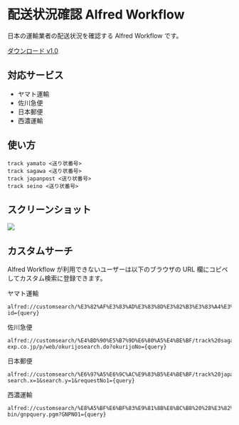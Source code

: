 # 配送状況確認 Alfred Workflow

日本の運輸業者の配送状況を確認する Alfred Workflow です。

[ダウンロード v1.0](https://github.com/wwwcfe/alfred-jp-track/releases/download/v1.0/track.alfredworkflow)


## 対応サービス

- ヤマト運輸
- 佐川急便
- 日本郵便
- 西濃運輸


## 使い方


```
track yamato <送り状番号>
track sagawa <送り状番号>
track japanpost <送り状番号>
track seino <送り状番号>
```

## スクリーンショット

![](https://raw.github.com/wwwcfe/alfred-jp-track/master/screenshot.png)


## カスタムサーチ

Alfred Workflow が利用できないユーザーは以下のブラウザの URL 欄にコピペしてカスタム検索に登録できます。

ヤマト運輸
```
alfred://customsearch/%E3%82%AF%E3%83%AD%E3%83%8D%E3%82%B3%E3%83%A4%E3%83%9E%E3%83%88/track%20yamato/utf8/noplus/http://jizen.kuronekoyamato.co.jp/jizen/servlet/crjz.b.NQ0010?id={query}
```

佐川急便
```
alfred://customsearch/%E4%BD%90%E5%B7%9D%E6%80%A5%E4%BE%BF/track%20sagawa/utf8/noplus/http://k2k.sagawa-exp.co.jp/p/web/okurijosearch.do?okurijoNo={query}
```

日本郵便
```
alfred://customsearch/%E6%97%A5%E6%9C%AC%E9%83%B5%E4%BE%BF/track%20japanpost/utf8/noplus/https://trackings.post.japanpost.jp/services/srv/search/?search.x=1&search.y=1&requestNo1={query}
```

西濃運輸
```
alfred://customsearch/%E8%A5%BF%E6%BF%83%E9%81%8B%E8%BC%B8%20%28%E3%82%AB%E3%83%B3%E3%82%AC%E3%83%AB%E3%83%BC%E4%BE%BF%29/track%20seino/utf8/noplus/https://track.seino.co.jp/cgi-bin/gnpquery.pgm?GNPNO1={query}
```

